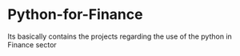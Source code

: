 # Python-for-Finance
Its basically contains the projects regarding the use of the python in Finance sector
